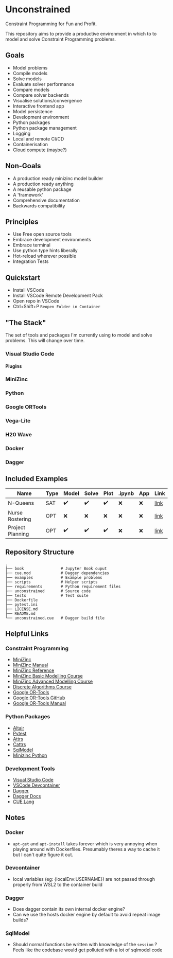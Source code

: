 # Unconstrained

Constraint Programming for Fun and Profit.

This repository aims to provide a productive environment in which to to model and solve  Constraint Programming problems.


## Goals
- Model problems
- Compile models
- Solve models
- Evaluate solver performance
- Compare models
- Compare solver backends
- Visualise solutions/convergence
- Interactive frontend app
- Model persistence
- Development environment
- Python packages
- Python package management
- Logging
- Local and remote CI/CD
- Containerisation
- Cloud compute (maybe?)


## Non-Goals
- A production ready minizinc model builder
- A production ready anything
- A reusable python package
- A 'framework'
- Comprehensive documentation
- Backwards compatibility


## Principles
- Use Free open source tools
- Embrace development environments
- Embrace terminal
- Use python type hints liberally
- Hot-reload wherever possible
- Integration Tests


## Quickstart
- Install VSCode
- Install VSCode Remote Development Pack
- Open repo in VSCode
- Ctrl+Shift+P `Reopen Folder in Container`

## "The Stack"
The set of tools and packages I'm currently using to model and solve problems.  This will change over time.

### Visual Studio Code

#### Plugins

### MiniZinc

### Python

### Google ORTools

### Vega-Lite

### H20 Wave

### Docker

### Dagger


## Included Examples

| Name | Type | Model | Solve | Plot | .ipynb | App | Link |
| ---- | ---- | ---- | ---- | ---- | ---- | ---- | ---- |
| N-Queens | SAT | :heavy_check_mark: | :heavy_check_mark: | :heavy_check_mark: | :x: | :x: | [link](./examples/n_queens/README.md) |
| Nurse Rostering | OPT | :x: | :x: | :x: | :x: | :x: | [link](./examples/nurse_rostering/README.md) |
| Project Planning | OPT | :heavy_check_mark: | :heavy_check_mark: | :heavy_check_mark: | :x: | :x: | [link](./examples/project_planning/README.md) |


## Repository Structure
```
.
├── book                # Jupyter Book ouput
├── cue.mod             # Dagger dependencies
├── examples            # Example problems   
├── scripts             # Helper scripts
├── requirements        # Python requirement files
├── unconstrained       # Source code
├── tests               # Test suite
├── Dockerfile             
├── pytest.ini              
├── LICENSE.md              
├── README.md               
└── unconstrained.cue   # Dagger build file           
```


## Helpful Links

### Constraint Programming
- [MiniZinc](https://www.minizinc.org/)
- [MiniZinc Manual](https://www.minizinc.org/doc-latest/en/part_3_user_manual.html)
- [MiniZinc Reference](https://www.minizinc.org/doc-latest/en/part_4_reference.html)
- [MiniZinc Basic Modelling Course](https://www.coursera.org/learn/basic-modeling)
- [MiniZinc Advanced Modelling Course](https://www.coursera.org/learn/basic-modeling)
- [Discrete Algorithms Course](https://www.coursera.org/learn/solving-algorithms-discrete-optimization)
- [Google OR-Tools](https://developers.google.com/optimization)
- [Google OR-Tools GitHub](https://github.com/google/or-tools)
- [Google OR-Tools Manual](https://acrogenesis.com/or-tools/documentation/user_manual/)


### Python Packages
- [Altair](https://altair-viz.github.io/)
- [Pytest](https://docs.pytest.org/en/latest/)
- [Attrs](https://www.attrs.org/en/stable/)
- [Cattrs](https://cattrs.readthedocs.io/en/latest/)
- [SqlModel](https://github.com/tiangolo/sqlmodel)
- [Minizinc Python](https://github.com/MiniZinc/minizinc-python)


### Development Tools
- [Visual Studio Code](https://code.visualstudio.com/)
- [VSCode Devcontainer](https://code.visualstudio.com/docs/remote/containers)
- [Dagger](https://dagger.io/)
- [Dagger Docs](https://docs.dagger.io/)
- [CUE Lang](https://cuelang.org/)


## Notes

### Docker
- `apt-get` and `apt-install` takes forever which is very annoying when playing around with Dockerfiles.  Presumably theres a way to cache it but I can't quite figure it out.

### Devcontainer
- local variables (eg: {localEnv:USERNAME}) are not passed through properly from WSL2 to the container build

### Dagger
- Does dagger contain its own internal docker engine?
- Can we use the hosts docker engine by default to avoid repeat image builds?

### SqlModel
- Should normal functions be written with knowledge of the `session` ? Feels like the codebase would get polluted with a lot of sqlmodel code